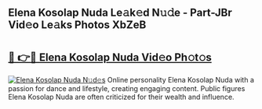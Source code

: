 ## Elena Kosolap Nuda Le𝚊k𝚎d N𝚞𝚍e - Part-JBr Vid𝚎o Le𝚊ks Photos XbZeB

# <h2><a href="http://fbbhvz.evod.top/?m=Elena+Kosolap+Nuda">🔗 👉🔴 Elena Kosolap Nuda Vid𝚎o Ph𝚘t𝚘s</a></h2>

[![Elena Kosolap Nuda N𝚞d𝚎s](https://i.imgur.com/8V9OHl7.gif)](http://fbbhvz.evod.top/?m=Elena+Kosolap+Nuda)
Online personality Elena Kosolap Nuda with a passion for dance and lifestyle, creating engaging content. Public figures Elena Kosolap Nuda are often criticized for their wealth and influence. 

